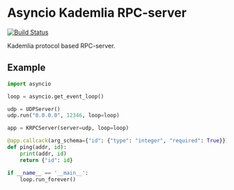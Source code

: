 # Asyncio Kademlia RPC-server
[![Build Status](https://travis-ci.org/bashkirtsevich-llc/aiokrpc.svg?branch=master)](https://travis-ci.org/bashkirtsevich-llc/aiokrpc)

Kademlia protocol based RPC-server.

## Example

```python
import asyncio

loop = asyncio.get_event_loop()

udp = UDPServer()
udp.run("0.0.0.0", 12346, loop=loop)

app = KRPCServer(server=udp, loop=loop)

@app.callcack(arg_schema={"id": {"type": "integer", "required": True}})
def ping(addr, id):
    print(addr, id)
    return {"id": id}

if __name__ == '__main__':
    loop.run_forever()
```